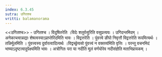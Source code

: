 ```yaml
---
index: 6.3.45
sutra: उगितश्च
vritti: balamanorama
---
```


<<उगितश्च>> - उगितश्च । विदुषितरेति ।विदेः शतुर्वसुरिति वसुप्रत्ययः । उगिदन्तमिदम् । अनेकाच्त्वान्नद्याः शेषत्वस्याऽप्राप्तेरिदमिति भावः । विद्वत्तरेति । पुंवत्त्वे ङीपो निवृत्तौ विद्वत्तरेति रूपमित्यर्थः । तन्निर्मूलमिति । पुंवत्त्वस्य दुर्वारत्वादित्यर्थः ।विद्वच्छ्रेयसो पुंवत्त्वं न वक्तव्य॑मिति वृत्तिः । परन्तु वचनमिदं भाष्याऽदृष्टत्वादुपेक्ष्यमिति भावः । अत्रोगितः परा या नदीति मूलं वर्णयोरेव नदीसंज्ञेति मताभिप्रायकम् । 